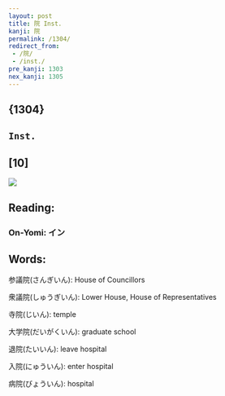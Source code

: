 ```yaml
---
layout: post
title: 院 Inst.
kanji: 院
permalink: /1304/
redirect_from:
 - /院/
 - /inst./
pre_kanji: 1303
nex_kanji: 1305
---
```


## {1304}

## `Inst.`

## [10]

<div class="stroke"><img src="E999A2.png" /></div>

## Reading:

### On-Yomi: イン

## Words:

参議院(さんぎいん): House of Councillors

衆議院(しゅうぎいん): Lower House, House of Representatives

寺院(じいん): temple

大学院(だいがくいん): graduate school

退院(たいいん): leave hospital

入院(にゅういん): enter hospital

病院(びょういん): hospital
